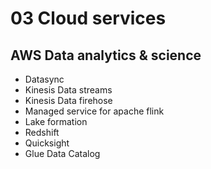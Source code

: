 # 03 Cloud services

## AWS Data analytics & science

- Datasync
- Kinesis Data streams
- Kinesis Data firehose
- Managed service for apache flink
- Lake formation
- Redshift
- Quicksight
- Glue Data Catalog

